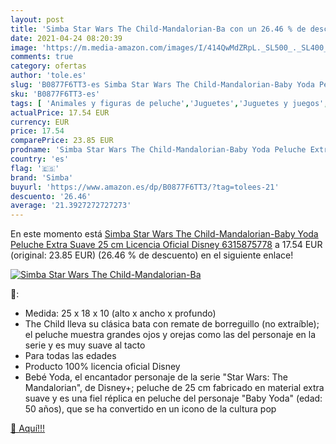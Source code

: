 ```yaml
---
layout: post
title: 'Simba Star Wars The Child-Mandalorian-Ba con un 26.46 % de descuento'
date: 2021-04-24 08:20:39
image: 'https://m.media-amazon.com/images/I/414QwMdZRpL._SL500_._SL400_.jpg'
comments: true
category: ofertas
author: 'tole.es'
slug: 'B0877F6TT3-es Simba Star Wars The Child-Mandalorian-Baby Yoda Peluche...'
sku: 'B0877F6TT3-es'
tags: [ 'Animales y figuras de peluche','Juguetes','Juguetes y juegos','Peluches','peluche','simba', ]
actualPrice: 17.54 EUR
currency: EUR
price: 17.54
comparePrice: 23.85 EUR
prodname: 'Simba Star Wars The Child-Mandalorian-Baby Yoda Peluche Extra Suave 25 cm  Licencia Oficial Disney 6315875778'
country: 'es'
flag: '🇪🇸'
brand: 'Simba'
buyurl: 'https://www.amazon.es/dp/B0877F6TT3/?tag=tolees-21'
descuento: '26.46'
average: '21.3927272727273'
---
```


En este momento está [Simba Star Wars The Child-Mandalorian-Baby Yoda Peluche Extra Suave 25 cm  Licencia Oficial Disney 6315875778](https://www.amazon.es/dp/B0877F6TT3/?tag=tolees-21) a 17.54 EUR (original: 23.85 EUR) (26.46 %  de descuento) en el siguiente enlace!

[![Simba Star Wars The Child-Mandalorian-Ba](https://m.media-amazon.com/images/I/414QwMdZRpL._SL500_._SL400_.jpg)](https://www.amazon.es/dp/B0877F6TT3/?tag=tolees-21)

🔎:

- Medida: 25 x 18 x 10 (alto x ancho x profundo)
- The Child lleva su clásica bata con remate de borreguillo (no extraíble); el peluche muestra grandes ojos y orejas como las del personaje en la serie y es muy suave al tacto
- Para todas las edades
- Producto 100% licencia oficial Disney
- Bebé Yoda, el encantador personaje de la serie "Star Wars: The Mandalorian", de Disney+; peluche de 25 cm fabricado en material extra suave y es una fiel réplica en peluche del personaje "Baby Yoda" (edad: 50 años), que se ha convertido en un icono de la cultura pop

[🛒 Aquí!!!](https://www.amazon.es/dp/B0877F6TT3/?tag=tolees-21)
